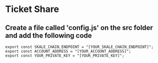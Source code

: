 # Ticket Share

## Create a file called 'config.js' on the src folder and add the following code
```
export const SKALE_CHAIN_ENDPOINT = "[YOUR_SKALE_CHAIN_ENDPOINT]";
export const ACCOUNT_ADDRESS = "[YOUR_ACCOUNT_ADDRESS]";
export const YOUR_PRIVATE_KEY = "[YOUR_PRIVATE_KEY]";

```